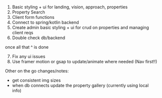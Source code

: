1. Basic styling + ui for landing, vision, approach, properties
2. Property Search
3. Client form functions
4. Connect to spring/kotlin backend
5. Create admin basic styling + ui for crud on properties and managing client reqs
6. Double check db/backend

once all that ^ is done

7. Fix any ui issues
8. Use framer motion or gsap to update/animate where needed (Nav first!!)

Other on the go changes/notes:

- get consistent img sizes
- when db connects update the property gallery (currently using local info)
